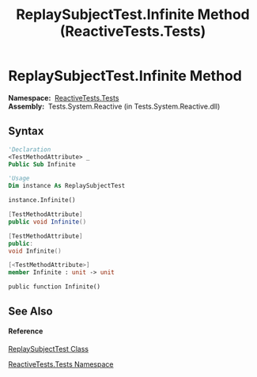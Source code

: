 ﻿---
title: ReplaySubjectTest.Infinite Method  (ReactiveTests.Tests)
TOCTitle: Infinite Method
ms:assetid: M:ReactiveTests.Tests.ReplaySubjectTest.Infinite
ms:mtpsurl: https://msdn.microsoft.com/en-us/library/reactivetests.tests.replaysubjecttest.infinite(v=VS.103)
ms:contentKeyID: 36621142
ms.date: 06/28/2011
mtps_version: v=VS.103
f1_keywords:
- ReactiveTests.Tests.ReplaySubjectTest.Infinite
dev_langs:
- CSharp
- JScript
- VB
- FSharp
- c++
---

# ReplaySubjectTest.Infinite Method

**Namespace:**  [ReactiveTests.Tests](hh289046\(v=vs.103\).md)  
**Assembly:**  Tests.System.Reactive (in Tests.System.Reactive.dll)

## Syntax

``` vb
'Declaration
<TestMethodAttribute> _
Public Sub Infinite
```

``` vb
'Usage
Dim instance As ReplaySubjectTest

instance.Infinite()
```

``` csharp
[TestMethodAttribute]
public void Infinite()
```

``` c++
[TestMethodAttribute]
public:
void Infinite()
```

``` fsharp
[<TestMethodAttribute>]
member Infinite : unit -> unit 
```

``` jscript
public function Infinite()
```

## See Also

#### Reference

[ReplaySubjectTest Class](hh303355\(v=vs.103\).md)

[ReactiveTests.Tests Namespace](hh289046\(v=vs.103\).md)

